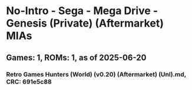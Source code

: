 # No-Intro - Sega - Mega Drive - Genesis (Private) (Aftermarket) MIAs
## Games: 1, ROMs: 1, as of 2025-06-20

### Retro Games Hunters (World) (v0.20) (Aftermarket) (Unl).md, CRC: 691e5c88
